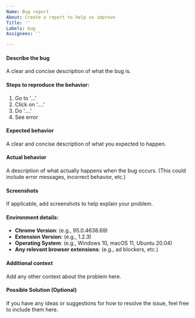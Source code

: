 ```yaml
---
Name: Bug report
About: Create a report to help us improve
Title: ''
Labels: bug
Assignees: ''

---
```


#### Describe the bug
A clear and concise description of what the bug is.

#### Steps to reproduce the behavior:
1. Go to '...'
2. Click on '....'
3. Do '....'
4. See error

#### Expected behavior
A clear and concise description of what you expected to happen.

#### Actual behavior
A description of what actually happens when the bug occurs. (This could include error messages, incorrect behavior, etc.)

#### Screenshots
If applicable, add screenshots to help explain your problem.

#### Environment details:
- **Chrome Version**: (e.g., 95.0.4638.69)
- **Extension Version**: (e.g., 1.2.3)
- **Operating System**: (e.g., Windows 10, macOS 11, Ubuntu 20.04)
- **Any relevant browser extensions**: (e.g., ad blockers, etc.)

#### Additional context
Add any other context about the problem here. 

#### Possible Solution (Optional)
If you have any ideas or suggestions for how to resolve the issue, feel free to include them here.
